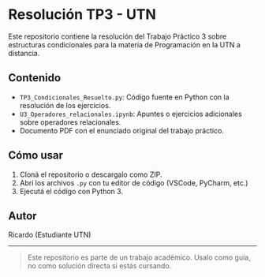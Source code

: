 # Resolución TP3 - UTN

Este repositorio contiene la resolución del Trabajo Práctico 3 sobre estructuras condicionales para la materia de Programación en la UTN a distancia.

## Contenido

- `TP3_Condicionales_Resuelto.py`: Código fuente en Python con la resolución de los ejercicios.
- `U3_Operadores_relacionales.ipynb`: Apuntes o ejercicios adicionales sobre operadores relacionales.
- Documento PDF con el enunciado original del trabajo práctico.

## Cómo usar

1. Cloná el repositorio o descargalo como ZIP.
2. Abrí los archivos `.py` con tu editor de código (VSCode, PyCharm, etc.)
3. Ejecutá el código con Python 3.

## Autor

Ricardo (Estudiante UTN)

---

> Este repositorio es parte de un trabajo académico. Usalo como guía, no como solución directa si estás cursando.
